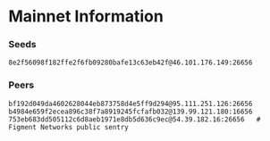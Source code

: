 # Mainnet Information

### Seeds

```
8e2f56098f182ffe2f6fb09280bafe13c63eb42f@46.101.176.149:26656
```

### Peers

```
bf192d049da4602628044eb873758d4e5ff9d294@95.111.251.126:26656
b4984e659f2ecea896c38f7a8919245fcfafb032@139.99.121.180:16656
753eb683dd505112c6d8aeb1971e8db5d636c9ec@54.39.182.16:26656   # Figment Networks public sentry
```
